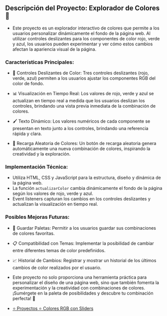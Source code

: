 ## Descripción del Proyecto: Explorador de Colores 🌈

* Este proyecto es un explorador interactivo de colores que permite a los usuarios personalizar dinámicamente el fondo de la página web. Al utilizar controles deslizantes para los componentes de color rojo, verde y azul, los usuarios pueden experimentar y ver cómo estos cambios afectan la apariencia visual de la página.

### Características Principales:

- 🎨 Controles Deslizantes de Color: Tres controles deslizantes (rojo, verde, azul) permiten a los usuarios ajustar los componentes RGB del color de fondo.
  
- 📊 Visualización en Tiempo Real: Los valores de rojo, verde y azul se actualizan en tiempo real a medida que los usuarios deslizan los controles, brindando una vista previa inmediata de la combinación de colores.

- 🖌️ Texto Dinámico: Los valores numéricos de cada componente se presentan en texto junto a los controles, brindando una referencia rápida y clara.

- 🔄 Recarga Aleatoria de Colores: Un botón de recarga aleatoria genera automáticamente una nueva combinación de colores, inspirando la creatividad y la exploración.

### Implementación Técnica:

- Utiliza HTML, CSS y JavaScript para la estructura, diseño y dinámica de la página web.
- La función `actualizarColor` cambia dinámicamente el fondo de la página según los valores de rojo, verde y azul.
- Event listeners capturan los cambios en los controles deslizantes y actualizan la visualización en tiempo real.

### Posibles Mejoras Futuras:

- 🌟 Guardar Paletas: Permitir a los usuarios guardar sus combinaciones de colores favoritas.
  
- 📋 Compatibilidad con Temas: Implementar la posibilidad de cambiar entre diferentes temas de color predefinidos.

- 📈 Historial de Cambios: Registrar y mostrar un historial de los últimos cambios de color realizados por el usuario.

* Este proyecto no solo proporciona una herramienta práctica para personalizar el diseño de una página web, sino que también fomenta la experimentación y la creatividad con combinaciones de colores. ¡Sumérgete en la paleta de posibilidades y descubre tu combinación perfecta! 🚀

* <a href = "https://www.youtube.com/watch?v=koiPxFFiqJ4&t=11431s">⭐️ Proyectos ⭐️ Colores RGB con Sliders</a>